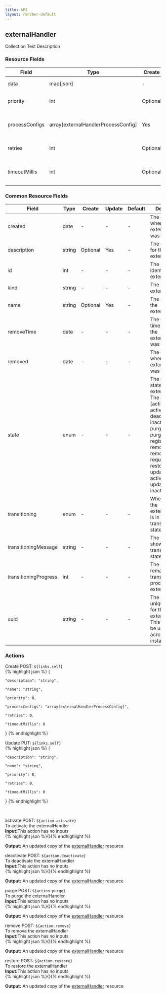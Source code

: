 ```yaml
---
title: API
layout: rancher-default
---
```


## externalHandler

Collection Test Description
​
### Resource Fields

Field | Type | Create | Update | Default | Description
---|---|---|---|---|---
data | map[json] | - | - | - | The data for the externalHandler
priority | int | Optional | Yes | - | The priority for the externalHandler
processConfigs | array[externalHandlerProcessConfig] | Yes | - | - | The processConfigs for the externalHandler
retries | int | Optional | Yes | - | The retries for the externalHandler
timeoutMillis | int | Optional | Yes | - | The timeoutMillis for the externalHandler




### Common Resource Fields

Field | Type | Create | Update | Default | Description
---|---|---|---|---|---
created | date | - | - | - | The date of when the externalHandler was created.
description | string | Optional | Yes | - | The description for the externalHandler
id | int | - | - | - | The unique identifier for the externalHandler
kind | string | - | - | - | The kind for the externalHandler
name | string | Optional | Yes | - | The name for the externalHandler
removeTime | date | - | - | - | The date and time of when the externalHandler was removed
removed | date | - | - | - | The date of when the externalHandler was removed
state | enum | - | - | - | The current state of the externalHandler. The options are [activating, active, deactivating, inactive, purged, purging, registering, removed, removing, requested, restoring, updating-active, updating-inactive].
transitioning | enum | - | - | - | Whether or not the externalHandler is in a transitioning state
transitioningMessage | string | - | - | - | The message to show while in a transitioning state
transitioningProgress | int | - | - | - | The percentage remaining in the transitioning process of the externalHandler
uuid | string | - | - | - | The universally unique identifier for the externalHandler. This will always be unique across Rancher installations.




### Actions



<span class="action">
<span class="header">
Create
<span class="headerright">POST:  <code>${links.self}</code></span>
</span>
<div class="action-contents">
{% highlight json %} 
{

	"description": "string",

	"name": "string",

	"priority": 0,

	"processConfigs": "array[externalHandlerProcessConfig]",

	"retries": 0,

	"timeoutMillis": 0

} 
{% endhighlight %}
</div>
</span>











<span class="action">
<span class="header">
Update
<span class="headerright">PUT:  <code>${links.self}</code></span>
</span>
<div class="action-contents">
{% highlight json %} 
{

	"description": "string",

	"name": "string",

	"priority": 0,

	"retries": 0,

	"timeoutMillis": 0

} 
{% endhighlight %}
</div>
</span>









​

<span class="action">
<span class="header">
activate
<span class="headerright">POST:  <code>${action.activate}</code></span>
</span>
<div class="action-contents">
To activate the externalHandler
<br>

<span class="input">
<strong>Input:</strong>This action has no inputs
<br>
{% highlight json %}{}{% endhighlight %}

<br>
</span>

<span class="output"><strong>Output:</strong> An updated copy of the <a href="/rancher/api/externalHandler/">externalHandler</a> resource
</span>
</div>
</span>
</span>
</span>

<span class="action">
<span class="header">
deactivate
<span class="headerright">POST:  <code>${action.deactivate}</code></span>
</span>
<div class="action-contents">
To deactivate the externalHandler
<br>

<span class="input">
<strong>Input:</strong>This action has no inputs
<br>
{% highlight json %}{}{% endhighlight %}

<br>
</span>

<span class="output"><strong>Output:</strong> An updated copy of the <a href="/rancher/api/externalHandler/">externalHandler</a> resource
</span>
</div>
</span>
</span>
</span>

<span class="action">
<span class="header">
purge
<span class="headerright">POST:  <code>${action.purge}</code></span>
</span>
<div class="action-contents">
To purge the externalHandler
<br>

<span class="input">
<strong>Input:</strong>This action has no inputs
<br>
{% highlight json %}{}{% endhighlight %}

<br>
</span>

<span class="output"><strong>Output:</strong> An updated copy of the <a href="/rancher/api/externalHandler/">externalHandler</a> resource
</span>
</div>
</span>
</span>
</span>

<span class="action">
<span class="header">
remove
<span class="headerright">POST:  <code>${action.remove}</code></span>
</span>
<div class="action-contents">
To remove the externalHandler
<br>

<span class="input">
<strong>Input:</strong>This action has no inputs
<br>
{% highlight json %}{}{% endhighlight %}

<br>
</span>

<span class="output"><strong>Output:</strong> An updated copy of the <a href="/rancher/api/externalHandler/">externalHandler</a> resource
</span>
</div>
</span>
</span>
</span>

<span class="action">
<span class="header">
restore
<span class="headerright">POST:  <code>${action.restore}</code></span>
</span>
<div class="action-contents">
To restore the externalHandler
<br>

<span class="input">
<strong>Input:</strong>This action has no inputs
<br>
{% highlight json %}{}{% endhighlight %}

<br>
</span>

<span class="output"><strong>Output:</strong> An updated copy of the <a href="/rancher/api/externalHandler/">externalHandler</a> resource
</span>
</div>
</span>
</span>
</span>

